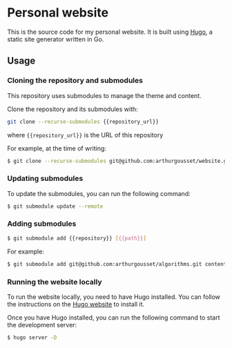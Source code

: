 # Personal website

This is the source code for my personal website. It is built using [Hugo](https://gohugo.io/), a
static site generator written in Go.

## Usage

### Cloning the repository and submodules

This repository uses submodules to manage the theme and content.

Clone the repository and its submodules with:

```sh
git clone --recurse-submodules {{repository_url}}
```

where `{{repository_url}}` is the URL of this repository

For example, at the time of writing:

```sh
$ git clone --recurse-submodules git@github.com:arthurgousset/website.git
```

### Updating submodules

To update the submodules, you can run the following command:

```sh
$ git submodule update --remote
```

### Adding submodules

```sh
$ git submodule add {{repository}} [{{path}}]
```

For example: 

```sh
$ git submodule add git@github.com:arthurgousset/algorithms.git content/posts/algorithms
```

### Running the website locally

To run the website locally, you need to have Hugo installed. You can follow the instructions on the
[Hugo website](https://gohugo.io/getting-started/installing/) to install it.

Once you have Hugo installed, you can run the following command to start the development server:

```bash
$ hugo server -D
```
